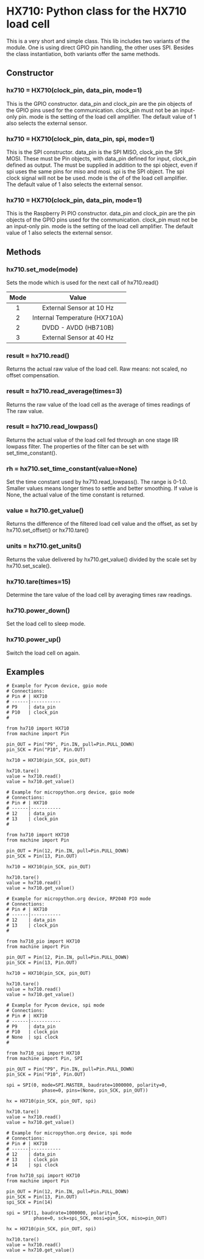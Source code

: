 # HX710: Python class for the HX710 load cell

This is a very short and simple class. This lib includes two variants of the
module. One is using direct GPIO pin handling, the other uses SPI. Besides
the class instantiation, both variants offer the same methods.

## Constructor

### hx710 = HX710(clock_pin, data_pin, mode=1)

This is the GPIO constructor. data_pin and clock_pin are the pin objects
of the GPIO pins used for the communication. clock_pin must not be an input-only pin.
mode is the setting of the load cell amplifier.
The default value of 1 also selects the external sensor.

### hx710 = HX710(clock_pin, data_pin, spi, mode=1)

This is the SPI constructor. data_pin is the SPI MISO, clock_pin the SPI MOSI. These must be
Pin objects, with data_pin defined for input, clock_pin defined as output. The must be supplied
in addition to the spi object, even if spi uses the same  pins for miso and mosi.
spi is the SPI object. The spi clock signal will not be be used.
mode is the of of the load cell amplifier.
The default value of 1 also selects the external sensor.

### hx710 = HX710(clock_pin, data_pin, mode=1)

This is the Raspberry Pi PIO constructor. data_pin and clock_pin are the pin objects
of the GPIO pins used for the communication. clock_pin must not be an input-only pin.
mode is the setting of the load cell amplifier.
The default value of 1 also selects the external sensor.

## Methods

### hx710.set_mode(mode)

Sets the mode which is used for the next call of hx710.read()

|Mode|Value|
|:-:|:-:|
|1|External Sensor at 10 Hz|
|2|Internal Temperature (HX710A)|
|2|DVDD - AVDD (HB710B)|
|3|External Sensor at 40 Hz|

### result = hx710.read()

Returns the actual raw value of the load cell. Raw means: not scaled, no offset
compensation.

### result = hx710.read_average(times=3)

Returns the raw value of the load cell as the average of times readings of The
raw value.

### result = hx710.read_lowpass()

Returns the actual value of the load cell fed through an one stage IIR lowpass
filter. The properties of the filter can be set with set_time_constant().

### rh = hx710.set_time_constant(value=None)

Set the time constant used by hx710.read_lowpass(). The range is 0-1.0. Smaller
values means longer times to settle and better smoothing.
If value is None, the actual value of the time constant is returned.

### value = hx710.get_value()

Returns the difference of the filtered load cell value and the offset, as set by hx710.set_offset() or hx710.tare()

### units = hx710.get_units()

Returns the value delivered by hx710.get_value() divided by the scale set by
hx710.set_scale().

### hx710.tare(times=15)

Determine the tare value of the load cell by averaging times raw readings.

### hx710.power_down()

Set the load cell to sleep mode.

### hx710.power_up()

Switch the load cell on again.

## Examples

```
# Example for Pycom device, gpio mode
# Connections:
# Pin # | HX710
# ------|-----------
# P9    | data_pin
# P10   | clock_pin
#

from hx710 import HX710
from machine import Pin

pin_OUT = Pin("P9", Pin.IN, pull=Pin.PULL_DOWN)
pin_SCK = Pin("P10", Pin.OUT)

hx710 = HX710(pin_SCK, pin_OUT)

hx710.tare()
value = hx710.read()
value = hx710.get_value()
```

```
# Example for micropython.org device, gpio mode
# Connections:
# Pin # | HX710
# ------|-----------
# 12    | data_pin
# 13    | clock_pin
#

from hx710 import HX710
from machine import Pin

pin_OUT = Pin(12, Pin.IN, pull=Pin.PULL_DOWN)
pin_SCK = Pin(13, Pin.OUT)

hx710 = HX710(pin_SCK, pin_OUT)

hx710.tare()
value = hx710.read()
value = hx710.get_value()
```

```
# Example for micropython.org device, RP2040 PIO mode
# Connections:
# Pin # | HX710
# ------|-----------
# 12    | data_pin
# 13    | clock_pin
#

from hx710_pio import HX710
from machine import Pin

pin_OUT = Pin(12, Pin.IN, pull=Pin.PULL_DOWN)
pin_SCK = Pin(13, Pin.OUT)

hx710 = HX710(pin_SCK, pin_OUT)

hx710.tare()
value = hx710.read()
value = hx710.get_value()
```

```
# Example for Pycom device, spi mode
# Connections:
# Pin # | HX710
# ------|-----------
# P9    | data_pin
# P10   | clock_pin
# None  | spi clock
#

from hx710_spi import HX710
from machine import Pin, SPI

pin_OUT = Pin("P9", Pin.IN, pull=Pin.PULL_DOWN)
pin_SCK = Pin("P10", Pin.OUT)

spi = SPI(0, mode=SPI.MASTER, baudrate=1000000, polarity=0,
             phase=0, pins=(None, pin_SCK, pin_OUT))

hx = HX710(pin_SCK, pin_OUT, spi)

hx710.tare()
value = hx710.read()
value = hx710.get_value()
```

```
# Example for micropython.org device, spi mode
# Connections:
# Pin # | HX710
# ------|-----------
# 12    | data_pin
# 13    | clock_pin
# 14    | spi clock

from hx710_spi import HX710
from machine import Pin

pin_OUT = Pin(12, Pin.IN, pull=Pin.PULL_DOWN)
pin_SCK = Pin(13, Pin.OUT)
spi_SCK = Pin(14)

spi = SPI(1, baudrate=1000000, polarity=0,
          phase=0, sck=spi_SCK, mosi=pin_SCK, miso=pin_OUT)

hx = HX710(pin_SCK, pin_OUT, spi)

hx710.tare()
value = hx710.read()
value = hx710.get_value()
```
